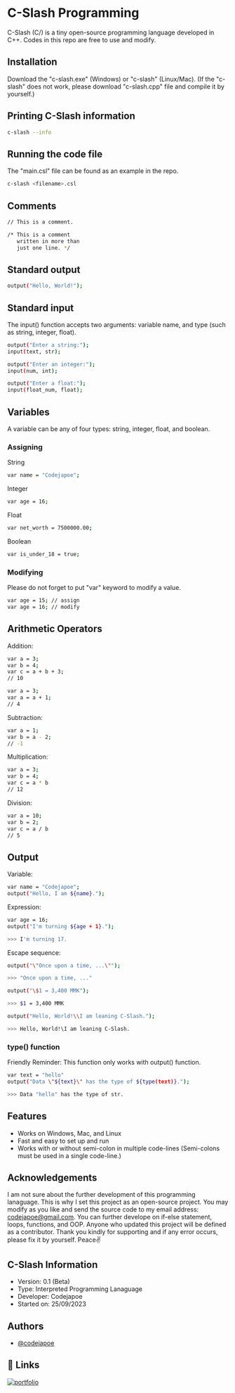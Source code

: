 # C-Slash Programming
C-Slash (C/) is a tiny open-source programming language developed in C++. Codes in this repo are free to use and modify.
## Installation

Download the "c-slash.exe" (Windows) or "c-slash" (Linux/Mac).
(If the "c-slash" does not work, please download "c-slash.cpp" file and compile it by yourself.)

## Printing C-Slash information
```bash
c-slash --info
```

## Running the code file
The "main.csl" file can be found as an example in the repo.
```bash
c-slash <filename>.csl
```

## Comments
```bash
// This is a comment.
```
```bash
/* This is a comment
   written in more than
   just one line. */
```

## Standard output
```bash
output("Hello, World!");
```

## Standard input
The input() function accepts two arguments: variable name, and type (such as string, integer, float).
```bash
output("Enter a string:");
input(text, str);
```
```bash
output("Enter an integer:");
input(num, int);
```
```bash
output("Enter a float:");
input(float_num, float);
```

## Variables
A variable can be any of four types: string, integer, float, and boolean.

### Assigning
String
```bash
var name = "Codejapoe";
```
Integer
```bash
var age = 16;
```
Float
```bash
var net_worth = 7500000.00;
```
Boolean
```bash
var is_under_18 = true;
```

### Modifying
Please do not forget to put "var" keyword to modify a value.
```bash
var age = 15; // assign
var age = 16; // modify
```

## Arithmetic Operators
Addition:
```bash
var a = 3;
var b = 4;
var c = a + b + 3; 
// 10
```
```bash
var a = 3;
var a = a + 1;
// 4
```
Subtraction:
```bash
var a = 1;
var b = a - 2; 
// -1
```
Multiplication:
```bash
var a = 3;
var b = 4;
var c = a * b 
// 12
```
Division:
```bash
var a = 10;
var b = 2;
var c = a / b 
// 5
```

## Output
Variable:
```bash
var name = "Codejapoe";
output("Hello, I am ${name}.");
```
Expression:
```bash
var age = 16;
output("I'm turning ${age + 1}.");

>>> I'm turning 17.
```
Escape sequence:
```bash
output("\"Once upon a time, ...\"");

>>> "Once upon a time, ..."
```
```bash
output("\$1 = 3,400 MMK");

>>> $1 = 3,400 MMK
```
```bash
output("Hello, World!\\I am leaning C-Slash.");

>>> Hello, World!\I am leaning C-Slash.
```

### type() function
Friendly Reminder: This function only works with output() function.
```bash
var text = "hello"
output("Data \"${text}\" has the type of ${type(text)}.");

>>> Data "hello" has the type of str.
```
## Features

- Works on Windows, Mac, and Linux
- Fast and easy to set up and run
- Works with or without semi-colon in multiple code-lines (Semi-colons must be used in a single code-line.)

## Acknowledgements
I am not sure about the further development of this programming lanaguage. This is why I set this project as an open-source project. You may modify as you like and send the source code to my email address: codejapoe@gmail.com. You can further develope on if-else statement, loops, functions, and OOP. Anyone who updated this project will be defined as a contributor. Thank you kindly for supporting and if any error occurs, please fix it by yourself. Peace✌️

## C-Slash Information
- Version: 0.1 (Beta)
- Type: Interpreted Programming Lanaguage
- Developer: Codejapoe
- Started on: 25/09/2023
## Authors

- [@codejapoe](https://www.github.com/codejapoe)


## 🔗 Links
[![portfolio](https://img.shields.io/badge/my_portfolio-000?style=for-the-badge&logo=ko-fi&logoColor=white)](https://saunik.net/)

